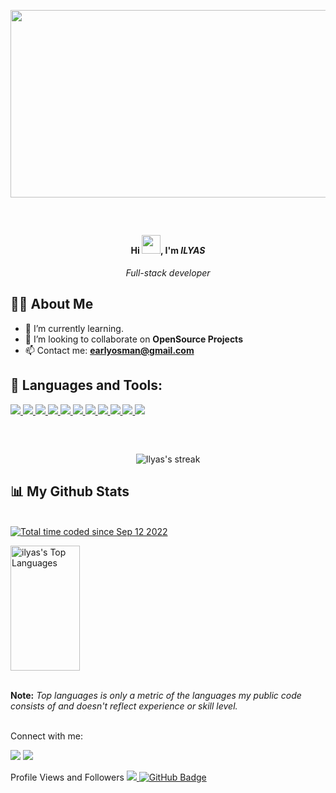 <p align="center"><img src="https://media.giphy.com/media/dWesBcTLavkZuG35MI/giphy.gif" width="600" height="300"  /></p>

<br/>

## <h4 align="center">Hi <img src="https://raw.githubusercontent.com/MartinHeinz/MartinHeinz/master/wave.gif" width="30px">, I'm <em>ILYAS</em></h4>
<p align="center"><em>Full-stack developer</em></p>


## 🙋‍♂️ About Me
- 🌱 I’m currently learning.
- 👯 I’m looking to collaborate on **OpenSource Projects**
- 📫 Contact me: **earlyosman@gmail.com**

## 🚀 Languages and Tools:

<p align="left"> 
    <a href="https://reactjs.org/" target="_blank"> <img src="https://img.icons8.com/color/48/000000/react-native.png"/> </a>
    <a href="https://developer.mozilla.org/en-US/docs/Web/JavaScript" target="_blank"> <img src="https://img.icons8.com/color/48/000000/javascript.png"/ </a> 
    <a href="https://www.w3.org/html/" target="_blank"> <img src="https://img.icons8.com/color/48/000000/html-5.png"/> </a> 
    <a href="https://www.w3schools.com/css/" target="_blank"> <img src="https://img.icons8.com/color/48/000000/css3.png"/> </a> 
    <a href="https://getbootstrap.com" target="_blank"> <img src="https://img.icons8.com/color/48/000000/bootstrap.png"/> </a> 
    <a href="https://git-scm.com/" target="_blank"> <img src="https://img.icons8.com/color/48/000000/git.png"/> </a> 
    <a href="https://www.gnu.org/software/bash/" target="_blank"> <img src="https://img.icons8.com/color/48/000000/bash.png"/> </a>
    <a href="https://www.linux.org/" target="_blank"> <img src="https://img.icons8.com/color/48/000000/linux--v1.png"/> </a>
    <a href="https://ruby-doc.org/" target="_blank"> <img src="https://img.icons8.com/color/48/000000/ruby-programming-language.png"/> </a>
    <a href="https://cplusplus.com/" target="_blank"> <img src="https://img.icons8.com/color/48/000000/c-plus-plus-logo.png"/> </a>
     <a href="https://guides.rubyonrails.org/" target="_blank"> <img src="https://img.icons8.com/external-tal-revivo-shadow-tal-revivo/48/null/external-rails-a-server-side-web-application-framework-written-in-ruby-logo-shadow-tal-revivo.png"> 
     </a>
</p>

##

<br/>

<p align="center">
        <img title="🔥" alt="Ilyas's streak" src="https://github-readme-streak-stats.herokuapp.com/?user=ilyasosman&theme=black-ice&hide_border=true&stroke=0000&background=060A0CD0"/>
</p>



## 📊 My Github Stats
<br/>
<a href="https://wakatime.com/@a8b549ae-57cf-4e32-9e63-83c23ce609af"><img src="https://wakatime.com/badge/user/a8b549ae-57cf-4e32-9e63-83c23ce609af.svg" alt="Total time coded since Sep 12 2022" /></a>

  <br/>


<a href="https://github.com/ilyasosman/github-readme-stats"><img width="47%" height="200px" alt="ilyas's Top Languages" src="https://github-readme-stats.vercel.app/api/top-langs/?username=ilyasosman&langs_count=8&count_private=true&layout=compact&theme=react&hide_border=true&bg_color=0D1117" /></a>
<!--
<a href="https://github.com/ilyasosman/github-readme-stats"><img width="47%" height="200px" alt="Ilyas's Github Stats" src="https://github-readme-stats.vercel.app/api?username=ilyasosman&show_icons=true&count_private=true&theme=react&hide_border=true&bg_color=0D1117" /></a>
-->
  <br/>
  <b>Note:</b> <em>Top languages is only a metric of the languages my public code consists of and doesn't reflect experience or skill level.</em>


<br/>
<br />

 Connect with me:
<p align="left">

<a href = "https://www.linkedin.com/in/ilyasaliosman"><img src="https://img.icons8.com/fluent/48/000000/linkedin.png"/></a>
<a href = "https://twitter.com/iosmanG"><img src="https://img.icons8.com/color/48/null/twitter--v1.png"/></a>
</p>

Profile Views and Followers
<a href="https://github.com/Meghna-DAS/github-profile-views-counter">
    <img src="https://komarev.com/ghpvc/?username=ilyasosman">
</a>
<a href="https://github.com/ilyasosma?tab=followers"><img src="https://img.shields.io/github/followers/ilyasosman?label=Followers&style=social" alt="GitHub Badge"></a>

<br/>



<br/>

